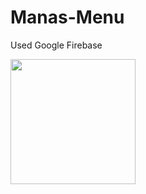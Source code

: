 # Manas-Menu
Used Google Firebase


<img src="https://drive.google.com/file/d/1nviMFYTT8EAryuuhhpSrtx3aCFPEn1lG/view?usp=share_link" width="200" />
